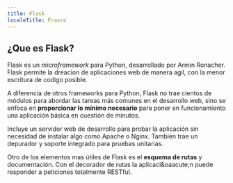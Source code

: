 ```yaml
---
title: Flask
localeTitle: Frasco
---
```

## ¿Que es Flask?
Flask es un _microframework_ para Python, desarrollado por Armin 
Ronacher. Flask permite la dreacion de aplicaciones web de manera agil, 
con la menor escritura de codigo posible.

A diferencia de otros frameworks para Python, Flask no trae cientos de 
m&oacute;dulos para abordar las tareas m&aacute;s comunes en el 
desarrollo web, sino se enfoca en __proporcionar lo m&iacute;nimo 
necesario__ para poner en funcionamiento una aplicaci&oacute;n 
b&aacute;sica en cuesti&oacute;n de minutos.

Incluye un servidor web de desarrollo para probar la aplicaci&oacute;n 
sin necesidad de instalar algo como Apache o Nginx. Tambien trae un 
depurador y soporte integrado para pruebas unitarias.

Otro de los elementos mas &uacute;tiles de Flask es el __esquema de 
rutas__ y documentaci&oacute;n. Con el decorador de rutas la 
aplicaci&oaacute;n puede responder a peticiones totalmente RESTful.
